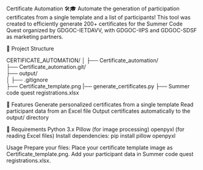Certificate Automation 🛠️🎓
Automate the generation of participation certificates from a single template and a list of participants!
This tool was created to efficiently generate 200+ certificates for the Summer Code Quest organized by GDGOC-IETDAVV, with GDGOC-IIPS and GDGOC-SDSF as marketing partners.


📁 Project Structure

CERTIFICATE_AUTOMATION/
│
├── Certificate_automation/            
├── Certificate_automation.git/        
├── output/                            
│
├── .gitignore                       
├── Certificate_template.png 
|── generate_certificates.py
├── Summer code quest registrations.xlsx


🚀 Features
Generate personalized certificates from a single template
Read participant data from an Excel file
Output certificates automatically to the output/ directory



📝 Requirements
Python 3.x
Pillow (for image processing)
openpyxl (for reading Excel files)
Install dependencies: pip install pillow openpyxl


Usage
Prepare your files:
Place your certificate template image as Certificate_template.png.
Add your participant data in Summer code quest registrations.xlsx.

